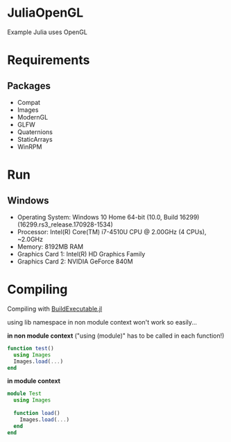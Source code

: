 # JuliaOpenGL
Example Julia uses OpenGL

# Requirements
## Packages
* Compat
* Images
* ModernGL
* GLFW
* Quaternions
* StaticArrays
* WinRPM

# Run
## Windows
* Operating System: Windows 10 Home 64-bit (10.0, Build 16299) (16299.rs3_release.170928-1534)
* Processor: Intel(R) Core(TM) i7-4510U CPU @ 2.00GHz (4 CPUs), ~2.0GHz
* Memory: 8192MB RAM
* Graphics Card 1: Intel(R) HD Graphics Family
* Graphics Card 2: NVIDIA GeForce 840M

# Compiling
Compiling with [BuildExecutable.jl](https://github.com/Gilga/BuildExecutable.jl)

using lib namespace in non module context won't work so easily...

**in non module context** ("using (module)" has to be called in each function!)
```julia
function test()
  using Images
  Images.load(...)
end
```

**in module context**
```julia
module Test
  using Images
  
  function load()
    Images.load(...)
  end  
end
```